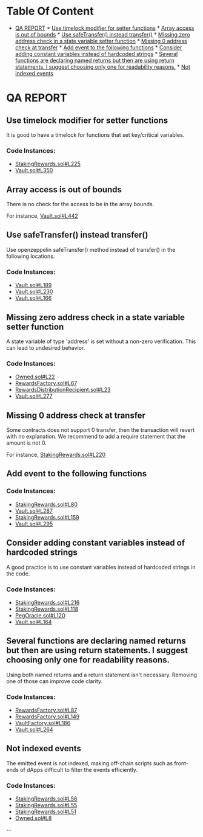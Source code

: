 Table Of Content
================

* [QA REPORT](#qa-report)
        * [Use timelock modifier for setter functions](#use-timelock-modifier-for-setter-functions)
        * [Array access is out of bounds](#array-access-is-out-of-bounds)
        * [Use safeTransfer() instead transfer()](#use-safetransfer-instead-transfer)
        * [Missing zero address check in a state variable setter function](#missing-zero-address-check-in-a-state-variable-setter-function)
        * [Missing 0 address check at transfer](#missing-0-address-check-at-transfer)
        * [Add event to the following functions](#add-event-to-the-following-functions)
        * [Consider adding constant variables instead of hardcoded strings](#consider-adding-constant-variables-instead-of-hardcoded-strings)
        * [Several functions are declaring named returns but then are using return statements. I suggest choosing only one for readability reasons.](#several-functions-are-declaring-named-returns-but-then-are-using-return-statements-i-suggest-choosing-only-one-for-readability-reasons)
        * [Not indexed events](#not-indexed-events)

# QA REPORT

## Use timelock modifier for setter functions
It is good to have a timelock for functions that set key/critical variables.

### Code Instances:
- [StakingRewards.sol#L225](https://github.com/code-423n4/2022-09-y2k-finance/tree/main/src/rewards/StakingRewards.sol#L225)
- [Vault.sol#L350](https://github.com/code-423n4/2022-09-y2k-finance/tree/main/src/Vault.sol#L350)

## Array access is out of bounds
There is no check for the access to be in the array bounds.

For instance, [Vault.sol#L442](https://github.com/code-423n4/2022-09-y2k-finance/tree/main/src/Vault.sol#L442)

## Use safeTransfer() instead transfer()
Use openzeppelin safeTransfer() method instead of transfer() in the following locations.

### Code Instances:
- [Vault.sol#L189](https://github.com/code-423n4/2022-09-y2k-finance/tree/main/src/Vault.sol#L189)
- [Vault.sol#L230](https://github.com/code-423n4/2022-09-y2k-finance/tree/main/src/Vault.sol#L230)
- [Vault.sol#L166](https://github.com/code-423n4/2022-09-y2k-finance/tree/main/src/Vault.sol#L166)

## Missing zero address check in a state variable setter function
A state variable of type 'address' is set without a non-zero verification. This can lead to undesired behavior.

### Code Instances:
- [Owned.sol#L22](https://github.com/code-423n4/2022-09-y2k-finance/tree/main/src/rewards/Owned.sol#L22)
- [RewardsFactory.sol#L67](https://github.com/code-423n4/2022-09-y2k-finance/tree/main/src/rewards/RewardsFactory.sol#L67)
- [RewardsDistributionRecipient.sol#L23](https://github.com/code-423n4/2022-09-y2k-finance/tree/main/src/rewards/RewardsDistributionRecipient.sol#L23)
- [Vault.sol#L277](https://github.com/code-423n4/2022-09-y2k-finance/tree/main/src/Vault.sol#L277)

## Missing 0 address check at transfer
Some contracts does not support 0 transfer, then the transaction will revert with no explanation. We recommend to add a require statement that the amount is not 0.

For instance, [StakingRewards.sol#L220](https://github.com/code-423n4/2022-09-y2k-finance/tree/main/src/rewards/StakingRewards.sol#L220)

## Add event to the following functions


### Code Instances:
- [StakingRewards.sol#L80](https://github.com/code-423n4/2022-09-y2k-finance/tree/main/src/rewards/StakingRewards.sol#L80)
- [Vault.sol#L287](https://github.com/code-423n4/2022-09-y2k-finance/tree/main/src/Vault.sol#L287)
- [StakingRewards.sol#L159](https://github.com/code-423n4/2022-09-y2k-finance/tree/main/src/rewards/StakingRewards.sol#L159)
- [Vault.sol#L295](https://github.com/code-423n4/2022-09-y2k-finance/tree/main/src/Vault.sol#L295)

## Consider adding constant variables instead of hardcoded strings
A good practice is to use constant variables instead of hardcoded strings in the code.

### Code Instances:
- [StakingRewards.sol#L216](https://github.com/code-423n4/2022-09-y2k-finance/tree/main/src/rewards/StakingRewards.sol#L216)
- [StakingRewards.sol#L118](https://github.com/code-423n4/2022-09-y2k-finance/tree/main/src/rewards/StakingRewards.sol#L118)
- [PegOracle.sol#L120](https://github.com/code-423n4/2022-09-y2k-finance/tree/main/src/oracles/PegOracle.sol#L120)
- [Vault.sol#L164](https://github.com/code-423n4/2022-09-y2k-finance/tree/main/src/Vault.sol#L164)

## Several functions are declaring named returns but then are using return statements. I suggest choosing only one for readability reasons.
Using both named returns and a return statement isn't necessary. Removing one of those can improve code clarity.

### Code Instances:
- [RewardsFactory.sol#L87](https://github.com/code-423n4/2022-09-y2k-finance/tree/main/src/rewards/RewardsFactory.sol#L87)
- [RewardsFactory.sol#L149](https://github.com/code-423n4/2022-09-y2k-finance/tree/main/src/rewards/RewardsFactory.sol#L149)
- [VaultFactory.sol#L186](https://github.com/code-423n4/2022-09-y2k-finance/tree/main/src/VaultFactory.sol#L186)
- [Vault.sol#L264](https://github.com/code-423n4/2022-09-y2k-finance/tree/main/src/Vault.sol#L264)

## Not indexed events
The emitted event is not indexed, making off-chain scripts such as front-ends of dApps difficult to filter the events efficiently.



### Code Instances:
- [StakingRewards.sol#L56](https://github.com/code-423n4/2022-09-y2k-finance/tree/main/src/rewards/StakingRewards.sol#L56)
- [StakingRewards.sol#L55](https://github.com/code-423n4/2022-09-y2k-finance/tree/main/src/rewards/StakingRewards.sol#L55)
- [StakingRewards.sol#L51](https://github.com/code-423n4/2022-09-y2k-finance/tree/main/src/rewards/StakingRewards.sol#L51)
- [Owned.sol#L8](https://github.com/code-423n4/2022-09-y2k-finance/tree/main/src/rewards/Owned.sol#L8)

--